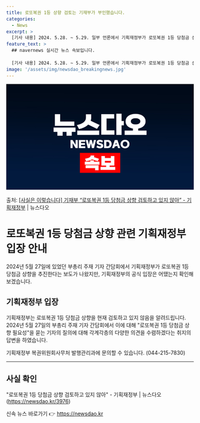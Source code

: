 ```yaml
---
title: 로또복권 1등 상향 검토는 기재부가 부인했습니다.
categories:
  - News
excerpt: >
  [기사 내용] 2024. 5.28. ~ 5.29. 일부 언론에서 기획재정부가 로또복권 1등 당첨금 상향을 추…
feature_text: >
  ## navernews 실시간 뉴스 속보입니다.

  [기사 내용] 2024. 5.28. ~ 5.29. 일부 언론에서 기획재정부가 로또복권 1등 당첨금 상향을 추…
image: '/assets/img/newsdao_breakingnews.jpg'
---
```


![뉴스다오 속보](/assets/img/newsdao_breakingnews.jpg)

<p>출처: <a href="https://newsdao.kr/3976" rel="dofollow">[사실은 이렇습니다] 기재부 “로또복권 1등 당첨금 상향 검토하고 있지 않아” - 기획재정부</a> | 뉴스다오</p>

<h1>로또복권 1등 당첨금 상향 관련 기획재정부 입장 안내</h1>
<p data-ke-size="size16">2024년 5월 27일에 있었던 부총리 주재 기자 간담회에서 기획재정부가 로또복권 1등 당첨금 상향을 추진한다는 보도가 나왔지만, 기획재정부의 공식 입장은 어땠는지 확인해보겠습니다. </p>
<h2 data-ke-size="size26">기획재정부 입장</h2>
<p data-ke-size="size16">기획재정부는 로또복권 1등 당첨금 상향을 현재 검토하고 있지 않음을 알려드립니다. 2024년 5월 27일의 부총리 주재 기자 간담회에서 이에 대해 "로또복권 1등 당첨금 상향 필요성"을 묻는 기자의 질의에 대해 각계각층의 다양한 의견을 수렴하겠다는 취지의 답변을 하였습니다. </p>
<p data-ke-size="size16">기획재정부 복권위원회사무처 발행관리과에 문의할 수 있습니다. (044-215-7830) </p>
<hr>
<h2 data-ke-size="size26">사실 확인</h2>
<p data-ke-size="size16">"로또복권 1등 당첨금 상향 검토하고 있지 않아" - 기획재정부 | 뉴스다오 (<a href="https://newsdao.kr/3976">https://newsdao.kr/3976</a>)</p> 

신속 뉴스 바로가기 👉 <a href="https://newsdao.kr" rel="dofollow">https://newsdao.kr</a>


